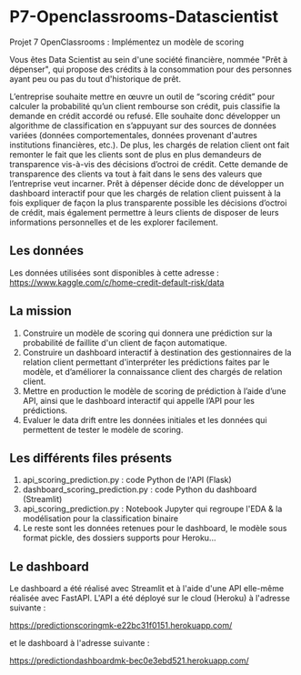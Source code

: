 # P7-Openclassrooms-Datascientist
Projet 7 OpenClassrooms : Implémentez un modèle de scoring

Vous êtes Data Scientist au sein d'une société financière, nommée "Prêt à dépenser", qui propose des crédits à la consommation pour des personnes ayant peu ou pas du tout d'historique de prêt.

L’entreprise souhaite mettre en œuvre un outil de “scoring crédit” pour calculer la probabilité qu’un client rembourse son crédit, puis classifie la demande en crédit accordé ou refusé. Elle souhaite donc développer un algorithme de classification en s’appuyant sur des sources de données variées (données comportementales, données provenant d'autres institutions financières, etc.).
De plus, les chargés de relation client ont fait remonter le fait que les clients sont de plus en plus demandeurs de transparence vis-à-vis des décisions d’octroi de crédit. Cette demande de transparence des clients va tout à fait dans le sens des valeurs que l’entreprise veut incarner.
Prêt à dépenser décide donc de développer un dashboard interactif pour que les chargés de relation client puissent à la fois expliquer de façon la plus transparente possible les décisions d’octroi de crédit, mais également permettre à leurs clients de disposer de leurs informations personnelles et de les explorer facilement. 

## Les données
Les données utilisées sont disponibles à cette adresse : https://www.kaggle.com/c/home-credit-default-risk/data

## La mission 
1. Construire un modèle de scoring qui donnera une prédiction sur la probabilité de faillite d'un client de façon automatique.
2. Construire un dashboard interactif à destination des gestionnaires de la relation client permettant d'interpréter les prédictions faites par le modèle, et d’améliorer la connaissance client des chargés de relation client.
3. Mettre en production le modèle de scoring de prédiction à l’aide d’une API, ainsi que le dashboard interactif qui appelle l’API pour les prédictions.
4. Evaluer le data drift entre les données initiales et les données qui permettent de tester le modèle de scoring.

## Les différents files présents 

1. api_scoring_prediction.py : code Python de l'API (Flask)
2. dashboard_scoring_prediction.py : code Python du dashboard (Streamlit)
3. api_scoring_prediction.py : Notebook Jupyter qui regroupe l'EDA & la modélisation pour la classification binaire 
4. Le reste sont les données retenues pour le dashboard, le modèle sous format pickle, des dossiers supports pour Heroku...



## Le dashboard
Le dashboard a été réalisé avec Streamlit et à l'aide d'une API elle-même réalisée avec FastAPI. L'API a été déployé sur le cloud (Heroku) à l'adresse suivante :

https://predictionscoringmk-e22bc31f0151.herokuapp.com/ 

et le dashboard à l'adresse suivante : 

https://predictiondashboardmk-bec0e3ebd521.herokuapp.com/

